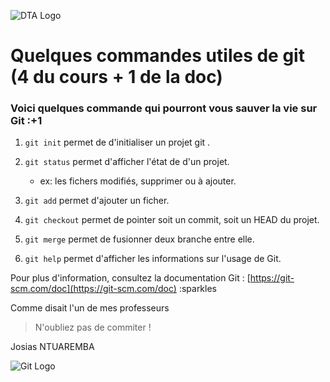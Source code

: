 ![DTA Logo](https://pbs.twimg.com/profile_images/641269147918331904/fI42CQcd_400x400.png)</div>
# Quelques commandes utiles de git (4 du cours + 1 de la doc)

### Voici quelques commande qui pourront vous sauver la vie sur Git :+1

1. ```git init``` permet de d'initialiser un projet git .
2. ```git status``` permet d'afficher l'état de d'un projet.
	* ex: les fichers modifiés, supprimer ou à ajouter.
3. ```git add``` permet d'ajouter un ficher.
4. ```git checkout``` permet de pointer soit un commit, soit un HEAD du 
projet.
5. ```git merge``` permet de fusionner deux branche entre elle.

6. ```git help``` permet d'afficher les informations sur l'usage de Git.

Pour plus d'information, consultez la documentation Git : [https://git-scm.com/doc](https://git-scm.com/doc) :sparkles

Comme disait l'un de mes professeurs
>N'oubliez pas de commiter !

Josias NTUAREMBA 

![Git Logo](https://dynamicimagesfr-v2b.netdna-ssl.com/product_class_external_product/git_icon_128.png)
